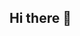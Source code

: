 ## Hi there 👋

<!--  
My name is Rogov Evgeniy. I'm a 2th year student of MIPT (Moscow Institute of Physics and Technology).

My [CV](https://github.com/EvGeniy0505/EvGeniy0505/blob/main/CV_RogovE.pdf).
-->
